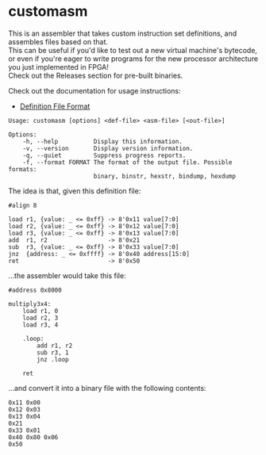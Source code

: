 # customasm
This is an assembler that takes custom instruction set definitions,
and assembles files based on that.  
This can be useful if you'd like to test out a new virtual machine's bytecode,
or even if you're eager to write programs for the new processor architecture 
you just implemented in FPGA!  
Check out the Releases section for pre-built binaries.  
  
Check out the documentation for usage instructions:
- [Definition File Format](/doc/def.md)

```
Usage: customasm [options] <def-file> <asm-file> [<out-file>]

Options:
    -h, --help          Display this information.
    -v, --version       Display version information.
    -q, --quiet         Suppress progress reports.
    -f, --format FORMAT The format of the output file. Possible formats:
                        binary, binstr, hexstr, bindump, hexdump
```

The idea is that, given this definition file:

```
#align 8

load r1, {value: _ <= 0xff} -> 8'0x11 value[7:0]
load r2, {value: _ <= 0xff} -> 8'0x12 value[7:0]
load r3, {value: _ <= 0xff} -> 8'0x13 value[7:0]
add  r1, r2                 -> 8'0x21
sub  r3, {value: _ <= 0xff} -> 8'0x33 value[7:0]
jnz  {address: _ <= 0xffff} -> 8'0x40 address[15:0]
ret                         -> 8'0x50
```

...the assembler would take this file:

```
#address 0x8000

multiply3x4:
	load r1, 0
	load r2, 3
	load r3, 4
	
	.loop:
		add r1, r2
		sub r3, 1
		jnz .loop
	
	ret
```

...and convert it into a binary file with the following contents:

```
0x11 0x00
0x12 0x03
0x13 0x04
0x21
0x33 0x01
0x40 0x80 0x06
0x50
```
